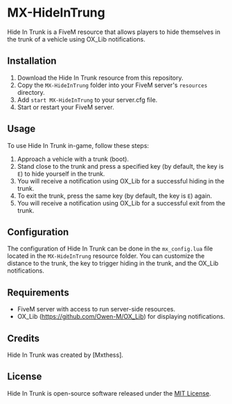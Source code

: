 # MX-HideInTrung

Hide In Trunk is a FiveM resource that allows players to hide themselves in the trunk of a vehicle using OX_Lib notifications.

## Installation

1. Download the Hide In Trunk resource from this repository.
2. Copy the `MX-HideInTrung` folder into your FiveM server's `resources` directory.
3. Add `start MX-HideInTrung` to your server.cfg file.
4. Start or restart your FiveM server.

## Usage

To use Hide In Trunk in-game, follow these steps:

1. Approach a vehicle with a trunk (boot).
2. Stand close to the trunk and press a specified key (by default, the key is `E`) to hide yourself in the trunk.
3. You will receive a notification using OX_Lib for a successful hiding in the trunk.
4. To exit the trunk, press the same key (by default, the key is `E`) again.
5. You will receive a notification using OX_Lib for a successful exit from the trunk.

## Configuration

The configuration of Hide In Trunk can be done in the `mx_config.lua` file located in the `MX-HideInTrung` resource folder. You can customize the distance to the trunk, the key to trigger hiding in the trunk, and the OX_Lib notifications.

## Requirements

- FiveM server with access to run server-side resources.
- OX_Lib (https://github.com/Owen-M/OX_Lib) for displaying notifications.

## Credits

Hide In Trunk was created by [Mxthess]. 

## License

Hide In Trunk is open-source software released under the [MIT License](LICENSE).
